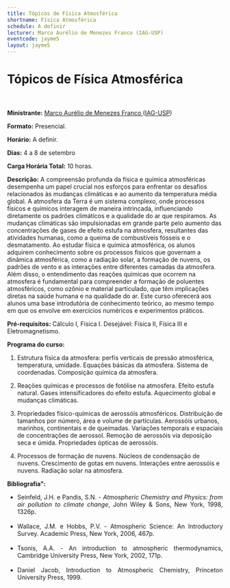 ```yaml
---
title: Tópicos de Física Atmosférica
shortname: Física Atmosférica
schedule: A definir
lecturer: Marco Aurélio de Menezes Franco (IAG-USP)
eventcode: jayme5
layout: jayme5
---
```

# Tópicos de Física Atmosférica <br><br>

**Ministrante:** [Marco Aurélio de Menezes Franco ](http://lattes.cnpq.br/4378847535126616) ([IAG-USP](https://www.iag.usp.br/))

**Formato:** Presencial.

**Horário:** A definir.

**Dias:** 4 a 8 de setembro 

**Carga Horária Total:** 10 horas.

**Descrição:** A compreensão profunda da física e química atmosféricas desempenha um papel crucial nos esforços para enfrentar os desafios relacionados às mudanças climáticas e ao aumento da temperatura média global. A atmosfera da Terra é um sistema complexo, onde processos físicos e químicos interagem de maneira intrincada, influenciando diretamente os padrões climáticos e a qualidade do ar que respiramos. As mudanças climáticas são impulsionadas em grande parte pelo aumento das concentrações de gases de efeito estufa na atmosfera, resultantes das atividades humanas, como a queima de combustíveis fósseis e o desmatamento. Ao estudar física e química atmosférica, os alunos adquirem conhecimento sobre os processos físicos que governam a dinâmica atmosférica, como a radiação solar, a formação de nuvens, os padrões de vento e as interações entre diferentes camadas da atmosfera. Além disso, o entendimento das reações químicas que ocorrem na atmosfera é fundamental para compreender a formação de poluentes atmosféricos, como ozônio e material particulado, que têm implicações diretas na saúde humana e na qualidade do ar. Este curso oferecerá aos alunos uma base introdutória de conhecimento teórico, ao mesmo tempo em que os envolve em exercícios numéricos e experimentos práticos.

**Pré-requisitos:** Cálculo I, Física I. Desejável: Física II, Física III e Eletromagnetismo.

**Programa do curso:**

1. Estrutura física da atmosfera: perfis verticais de pressão atmosférica, temperatura, umidade. Equações básicas da atmosfera. Sistema de coordenadas. Composição química da atmosfera.

2. Reações químicas e processos de fotólise na atmosfera. Efeito estufa natural. Gases intensificadores do efeito estufa. Aquecimento global e mudanças climáticas.
   
3. Propriedades físico-químicas de aerossóis atmosféricos. Distribuição de tamanhos por número, área e volume de partículas. Aerossóis urbanos, marinhos, continentais e de queimadas. Variações temporais e espaciais de concentrações de aerossol. Remoção de aerossóis via deposição seca e úmida. Propriedades ópticas de aerossóis.

4. Processos de formação de nuvens. Núcleos de condensação de nuvens. Crescimento de gotas em nuvens. Interações entre aerossóis e nuvens. Radiação solar na atmosfera.

**Bibliografia":**

<div style="text-align: justify">
 <ul>
  <li> Seinfeld, J.H. e Pandis, S.N. - <i>Atmospheric Chemistry and Physics: from air pollution to climate change</i>, John Wiley & Sons, New York, 1998, 1326p. </li> <br>
  <li> Wallace, J.M. e Hobbs, P.V. - Atmospheric Science: An Introductory Survey. Academic Press, New York, 2006, 467p.   </li> <br>
  <li> Tsonis, A.A. - An introduction to atmospheric thermodynamics, Cambridge University Press, New York, 2002, 171p. </li> <br>
  <li> Daniel Jacob, Introduction to Atmospheric Chemistry, Princeton University Press, 1999. </li> <br>
 </ul>
</div>
